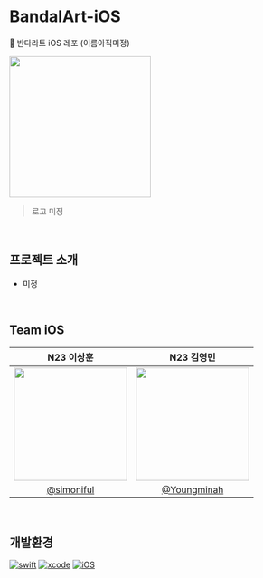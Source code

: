# BandalArt-iOS
🌛 반다라트 iOS 레포 (이름아직미정)


<img height="250" src="https://github.com/Nexters/BandalArt-iOS/assets/42762236/2b186f53-4de2-4485-85f7-29f8db331f58"></img>
> 로고 미정

<br/>

## 프로젝트 소개

- 미정


<br/>

## Team iOS

|N23 이상훈|N23 김영민|
|:-:|:-:|
|<img src="https://avatars.githubusercontent.com/u/75239459?v=4" width=200>|<img src="https://avatars.githubusercontent.com/u/42762236?v=4" width=200>|
|[@simoniful](https://github.com/simoniful)|[@Youngminah](https://github.com/Youngminah)|

<br/>

## 개발환경
[![swift](https://img.shields.io/badge/swift-5.9-orange)]()
[![xcode](https://img.shields.io/badge/Xcode-14.3-blue)]()
[![iOS](https://img.shields.io/badge/iOS-15.0-yellow)]()

<br/>


